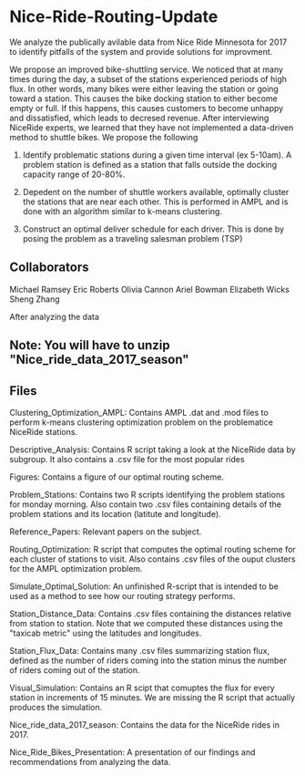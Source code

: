 # Nice-Ride-Routing-Update
We analyze the publically avilable data from Nice Ride Minnesota for 2017 to identify pitfalls of the system and provide solutions for improvment. 

We propose an improved bike-shuttling service. We noticed that at many times during the day, a subset of the stations experienced periods of high flux. In other words, many bikes were either leaving the station or going toward a station. This causes the bike docking station to either become empty or full. If this happens, this causes customers to become unhappy and dissatisfied, which leads to decresed revenue. After interviewing NiceRide experts, we learned that they have not implemented a data-driven method to shuttle bikes. We propose the following

1. Identify problematic stations during a given time interval (ex 5-10am). A problem station is defined as a station that falls outside the docking capacity range of 20-80%. 

2. Depedent on the number of shuttle workers available, optimally cluster the stations that are near each other. This is performed in AMPL and is done with an algorithm similar to k-means clustering.

3. Construct an optimal deliver schedule for each driver. This is done by posing the problem as a traveling salesman problem (TSP)

## Collaborators
Michael Ramsey
Eric Roberts
Olivia Cannon
Ariel Bowman
Elizabeth Wicks
Sheng Zhang

After analyzing the data

## Note: You will have to unzip "Nice_ride_data_2017_season"

## Files
Clustering_Optimization_AMPL: Contains AMPL .dat and .mod files to perform k-means clustering optimization problem on the problematice NiceRide stations.

Descriptive_Analysis: Contains R script taking a look at the NiceRide data by subgroup. It also contains a .csv file for the most popular rides

Figures: Contains a figure of our optimal routing scheme.

Problem_Stations: Contains two R scripts identifying the problem stations for monday morning. Also contain two .csv files containing details of the problem stations and its location (latitute and longitude).

Reference_Papers: Relevant papers on the subject.

Routing_Optimization: R script that computes the optimal routing scheme for each cluster of stations to visit. Also contains .csv files of the ouput clusters for the AMPL optimization problem.

Simulate_Optimal_Solution: An unfinished R-script that is intended to be used as a method to see how our routing strategy performs.

Station_Distance_Data: Contains .csv files containing the distances relative from station to station. Note that we computed these distances using the "taxicab metric" using the latitudes and longitudes.

Station_Flux_Data: Contains many .csv files summarizing station flux, defined as the number of riders coming into the station minus the number of riders coming out of the station.

Visual_Simulation: Contains an R scipt that comuptes the flux for every station in increments of 15 minutes. We are missing the R script that actually produces the simulation.

Nice_ride_data_2017_season: Contains the data for the NiceRide rides in 2017.

Nice_Ride_Bikes_Presentation: A presentation of our findings and recommendations from analyzing the data.

